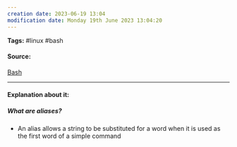 ```yaml
---
creation date: 2023-06-19 13:04
modification date: Monday 19th June 2023 13:04:20
---
```


**Tags:** #linux #bash 

#### Source:
[Bash](https://tldp.org/LDP/Bash-Beginners-Guide/html/sect_03_05.html)

--------------------------------------

#### Explanation about it:

##### What are aliases?

* An alias allows a string to be substituted for a word when it is used as the first word of a simple command